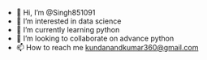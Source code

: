 - 👋 Hi, I’m @Singh851091
- 👀 I’m interested in data science
- 🌱 I’m currently learning python
- 💞️ I’m looking to collaborate on advance python
- 📫 How to reach me kundanandkumar360@gmail.com

<!---
Singh851091/Singh851091 is a ✨ special ✨ repository because its `README.md` (this file) appears on your GitHub profile.
You can click the Preview link to take a look at your changes.
--->

